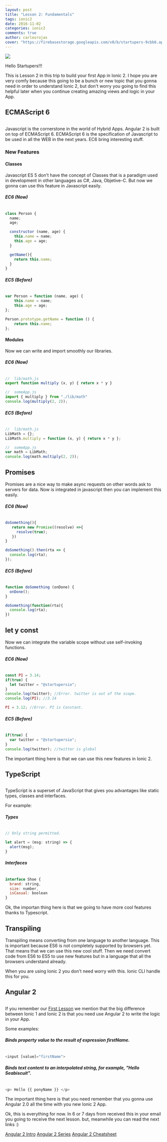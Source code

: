 ```yaml
---
layout: post
title: "Lesson 2: Fundamentals"
tags: ionic2
date: 2016-11-02
categories: ionic2
comments: true
author: carlosrojas
cover: "https://firebasestorage.googleapis.com/v0/b/startupers-9cbb6.appspot.com/o/Posts%2FAAEAAQAAAAAAAAT0AAAAJDliNTk5MmU3LWM5ZmUtNGJmYi1iOTI3LTY5MTExOTI0NWExYg%20(1).jpg?alt=media&token=a9ca42a8-f648-4cab-8329-cccd1f29ee62"
---
```


<img src="https://firebasestorage.googleapis.com/v0/b/startupers-9cbb6.appspot.com/o/Posts%2FAAEAAQAAAAAAAAT0AAAAJDliNTk5MmU3LWM5ZmUtNGJmYi1iOTI3LTY5MTExOTI0NWExYg%20(1).jpg?alt=media&token=a9ca42a8-f648-4cab-8329-cccd1f29ee62" />

Hello Startupers!!!

This is Lesson 2 in this trip to build your first App in Ionic 2. I hope you are very comfy because this going
to be a bunch or new topic that you gonna need in order to understand Ionic 2, but don't worry you going to 
find this helpful later when you continue creating amazing views and logic in your App.

## ECMAScript 6

<img src="https://firebasestorage.googleapis.com/v0/b/startupers-9cbb6.appspot.com/o/Posts%2FkYzZHh%20(1).png?alt=media&token=6751662a-3239-41bb-948c-08b6d1eeefed" alt="">

Javascript is the cornerstone in the world of Hybrid Apps. Angular 2 is built on top of ECMAScript 6.
ECMAScript 6 is the specification of Javascript to be used in all the WEB in the next years. EC6 bring 
interesting stuff.

### New Features

#### Classes

Javascript ES 5 don't have the concept of Classes that is a paradigm used in development in other languages as C#, Java,
Objetive-C. But now we gonna can use this feature in Javascript easily.

##### EC6 (Now)

````javascript

class Person {
  name;
  age;

  constructor (name, age) {
    this.name = name;
    this.age = age;
  }

  getName(){
    return this.name;
  }
}

````

##### EC5 (Before)

````javascript

var Person = function (name, age) {
    this.name = name;
    this.age = age;
};

Person.prototype.getName = function () {
    return this.name;
};

````

#### Modules

Now we can write and import smoothly our libraries.

##### EC6 (Now)

````javascript

//  lib/math.js
export function multiply (x, y) { return x * y }

//  someApp.js
import { multiply } from "./lib/math"
console.log(multiply(2, 2));

````

##### EC5 (Before)

````javascript

//  lib/math.js
LibMath = {};
LibMath.multiply = function (x, y) { return x * y };

//  someApp.js
var math = LibMath;
console.log(math.multiply(2, 2));

````

## Promises

Promises are a nice way to make async requests on other words ask to servers for data. Now is integrated in javascript then you
can implement this easily.

##### EC6 (Now)

````javascript

doSomething(){
   return new Promise((resolve) =>{
     resolve(true);
   })
}

doSomething().then(rta => {
  console.log(rta);
});

````

##### EC5 (Before)

````javascript

function doSomething (onDone) {
  onDone();
}

doSomething(function(rta){
  console.log(rta);
})

````
## let y const

Now we can integrate the variable scope without use self-invoking functions.

##### EC6 (Now)

````javascript

const PI = 3.14;
if(true) {
  let twitter = "@startupersio";
}
console.log(twitter); //Error. twitter is out of the scope.
console.log(PI); //3.14

PI = 3.12; //Error. PI is Constant.

````

##### EC5 (Before)

````javascript

if(true) {
  var twitter = "@startupersio";
}
console.log(twitter); //twitter is global

````

The important thing here is that we can use this new features in Ionic 2.

## TypeScript

<img src="https://firebasestorage.googleapis.com/v0/b/startupers-9cbb6.appspot.com/o/Posts%2Fhm2KzP%20(1).jpg?alt=media&token=55c515d2-a07c-4e48-b9c4-386c1ee7efee" alt="">

TypeScript is a superset of JavaScript that gives you advantages like static types, classes and interfaces.

For example:

##### Types

````javascript

// Only string permitted.

let alert = (msg: string) => {
  alert(msg);
}

````

##### Interfaces

````javascript

interface Shoe {
  brand: string,
  size: number,
  isCasual: boolean
}

````

Ok, the importan thing here is that we going to have more cool features thanks to Typescript.

## Transpiling

Transpiling means converting from one language to another language. This is important because ES6 is not completely
supported by browsers yet. That means that we can use this new cool stuff. Then we need convert code from ES6 to ES5
to use new features but in a language that all the browsers understand already.

When you are using Ionic 2 you don't need worry with this. Ionic CLI handle this for you.


## Angular 2

<img src="https://firebasestorage.googleapis.com/v0/b/startupers-9cbb6.appspot.com/o/Posts%2FZiY7lT8%20(1).jpg?alt=media&token=2a2737ac-f30c-46e6-954d-c6711734a8df" alt="">

If you remember our [First Lesson](/ionic-2-lesson1) we mention that the big difference between Ionic 1 and Ionic 2 is that you need 
use Angular 2 to write the logic in your App.

Some examples:


##### Binds property value to the result of expression firstName.

````javascript

<input [value]="firstName">

````

#####  Binds text content to an interpolated string, for example, "Hello Seabiscuit".

````javascript

<p> Hello {{ ponyName }} </p>

````

The important thing here is that you need remember that you gonna use Angular 2.0 all the time with you new Ionic 2 App.

Ok, this is everything for now. In 6 or 7 days from received this in your email you going to receive the next lesson. but, meanwhile you can read the next links :)

[Angular 2 Intro](http://j.mp/2gRgW9A)
[Angular 2 Series](http://j.mp/1zaQGbP)
[Angular 2 Cheatsheet](http://j.mp/2gReoIz)

